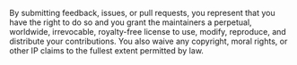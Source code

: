 By submitting feedback, issues, or pull requests, you represent that you have the right to do so and you grant the maintainers a perpetual, worldwide, irrevocable, royalty-free license to use, modify, reproduce, and distribute your contributions. You also waive any copyright, moral rights, or other IP claims to the fullest extent permitted by law.
